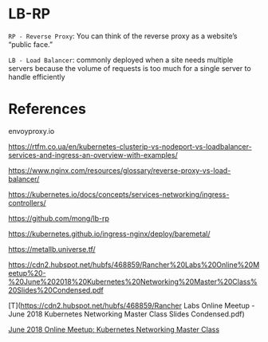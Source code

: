 # LB-RP 

`RP - Reverse Proxy`: You can think of the reverse proxy as a website’s “public face.”

`LB - Load Balancer`: commonly deployed when a site needs multiple servers because the volume of requests is too much for a single server to handle efficiently



# References

envoyproxy.io

https://rtfm.co.ua/en/kubernetes-clusterip-vs-nodeport-vs-loadbalancer-services-and-ingress-an-overview-with-examples/

https://www.nginx.com/resources/glossary/reverse-proxy-vs-load-balancer/

https://kubernetes.io/docs/concepts/services-networking/ingress-controllers/

https://github.com/mong/lb-rp


https://kubernetes.github.io/ingress-nginx/deploy/baremetal/

https://metallb.universe.tf/ 


https://cdn2.hubspot.net/hubfs/468859/Rancher%20Labs%20Online%20Meetup%20-%20June%202018%20Kubernetes%20Networking%20Master%20Class%20Slides%20Condensed.pdf

[T](https://cdn2.hubspot.net/hubfs/468859/Rancher Labs Online Meetup - June 2018 Kubernetes Networking Master Class Slides Condensed.pdf)


[June 2018 Online Meetup: Kubernetes Networking Master Class](https://www.youtube.com/watch?v=GXq3FS8M_kw)
